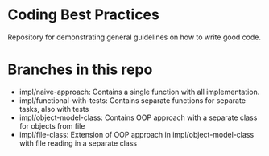 # Coding Best Practices

Repository for demonstrating general guidelines on how to write good code.

# Branches in this repo

- impl/naive-approach: Contains a single function with all implementation.
- impl/functional-with-tests: Contains separate functions for separate tasks, also with tests
- impl/object-model-class: Contains OOP approach with a separate class for objects from file
- impl/file-class: Extension of OOP approach in impl/object-model-class with file reading in a separate class